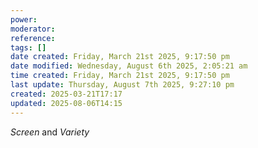 ```yaml
---
power: 
moderator: 
reference: 
tags: []
date created: Friday, March 21st 2025, 9:17:50 pm
date modified: Wednesday, August 6th 2025, 2:05:21 am
time created: Friday, March 21st 2025, 9:17:50 pm
last update: Thursday, August 7th 2025, 9:27:10 pm
created: 2025-03-21T17:17
updated: 2025-08-06T14:15
---
```

_Screen_ and _Variety_
